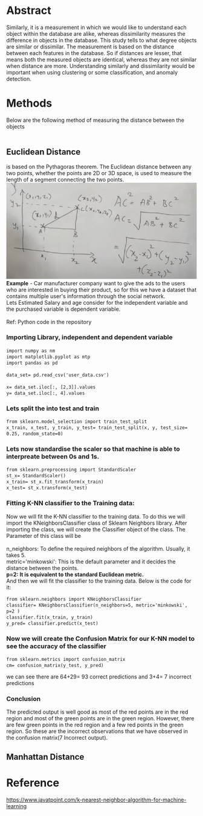 # Abstract
Similarly, it is a measurement in which we would like to understand each object within the database are alike, whereas dissimilarity measures the difference in objects in the database. This study tells to what degree objects are similar or dissimilar. The measurement is based on the distance between each features in the database. So if distances are lesser, that means both the measured objects are identical, whereas they are not similar when distance are more. Understanding similarly and dissimilarity would be important when using clustering or some classification, and anomaly detection.

# Methods
Below are the following method of measuring the distance between the objects  <br /> <br /> 
## **Euclidean Distance** 
is based on the Pythagoras theorem. The Euclidean distance between any two points, whether the points are 2D or 3D space, is used to measure the length of a segment connecting the two points. 
![](https://github.com/Pramodgopinathan/similarity-dissimilarity/blob/856ae39167d7dcd62a7ac4f68e77b4501e93cb1d/Euclidean_Distance.png) <br/>
**Example** - Car manufacturer company want to give the ads to the users who are interested in buying their product, so for this we have a dataset that contains multiple user's information through the social network. <br/>
Lets Estimated Salary and age consider for the independent variable and the purchased variable is dependent variable. <br/><br/>
Ref: Python code in the repository

### Importing Library, independent and dependent variable
```python:
import numpy as nm  
import matplotlib.pyplot as mtp  
import pandas as pd

data_set= pd.read_csv('user_data.csv')  

x= data_set.iloc[:, [2,3]].values  
y= data_set.iloc[:, 4].values  
```
### Lets split the into test and train
```python:
from sklearn.model_selection import train_test_split  
x_train, x_test, y_train, y_test= train_test_split(x, y, test_size= 0.25, random_state=0)  
```
### Lets now standardise the scaler so that machine is able to interpreate between 0s and 1s.
```python:
from sklearn.preprocessing import StandardScaler    
st_x= StandardScaler()    
x_train= st_x.fit_transform(x_train)    
x_test= st_x.transform(x_test)  
```
### Fitting K-NN classifier to the Training data:
Now we will fit the K-NN classifier to the training data. To do this we will import the KNeighborsClassifier class of Sklearn Neighbors library. After importing the class, we will create the Classifier object of the class. The Parameter of this class will be <br /> <br /> 
n_neighbors: To define the required neighbors of the algorithm. Usually, it takes 5. <br />
metric='minkowski': This is the default parameter and it decides the distance between the points. <br />
**p=2: It is equivalent to the standard Euclidean metric.** <br />
And then we will fit the classifier to the training data. Below is the code for it: <br />
```python:
from sklearn.neighbors import KNeighborsClassifier  
classifier= KNeighborsClassifier(n_neighbors=5, metric='minkowski', p=2 )  
classifier.fit(x_train, y_train)  
y_pred= classifier.predict(x_test)  
```
### Now we will create the Confusion Matrix for our K-NN model to see the accuracy of the classifier
```python:
from sklearn.metrics import confusion_matrix  
cm= confusion_matrix(y_test, y_pred)  
```
we can see there are 64+29= 93 correct predictions and 3+4= 7 incorrect predictions <br />
### Conclusion 
The predicted output is well good as most of the red points are in the red region and most of the green points are in the green region. However, there are few green points in the red region and a few red points in the green region. So these are the incorrect observations that we have observed in the confusion matrix(7 Incorrect output).

## **Manhattan Distance**

# Reference
https://www.javatpoint.com/k-nearest-neighbor-algorithm-for-machine-learning


